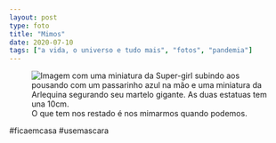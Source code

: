 ```yaml
---
layout: post
type: foto
title: "Mimos"
date: 2020-07-10
tags: ["a vida, o universo e tudo mais", "fotos", "pandemia"]
---
```

<figure class="gallery">
    <img src="{{ site.baseurl }}/assets/fotos/2020/07/20200710_192425.jpg" alt="Imagem com uma miniatura da Super-girl subindo aos pousando com um passarinho azul na mão e uma miniatura da Arlequina segurando seu martelo gigante. As duas estatuas tem una 10cm." title="Novas decorações">
    <figcaption>O que tem nos restado é nos mimarmos quando podemos. </figcaption>

 </figure>

#ficaemcasa #usemascara